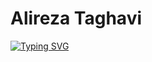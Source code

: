 # Alireza Taghavi
[![Typing SVG](https://readme-typing-svg.demolab.com?font=Rubik+80s+Fade&size=25&duration=8888&pause=3000&color=00D40D&width=435&lines=Software+Engineer)](https://git.io/typing-svg)
